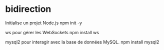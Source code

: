 # bidirection

Initialise un projet Node.js
npm init -y


ws pour gérer les WebSockets
npm install ws


mysql2 pour interagir avec la base de données MySQL.
npm install mysql2

